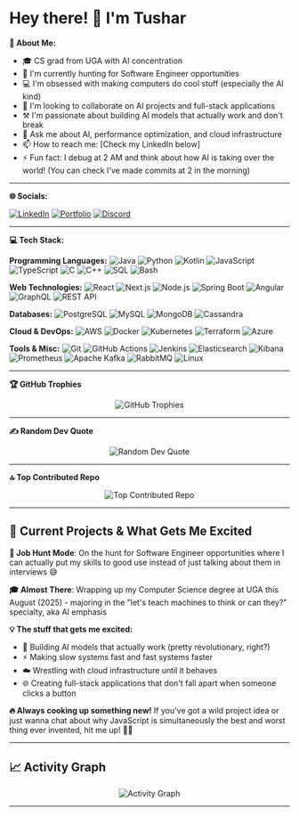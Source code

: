 # Hey there! 👋 I'm Tushar

**💫 About Me:**
- 🎓 CS grad from UGA with AI concentration 
- 🔭 I'm currently hunting for Software Engineer opportunities
- 💻 I'm obsessed with making computers do cool stuff (especially the AI kind)
- 🤖 I'm looking to collaborate on AI projects and full-stack applications
- ⚒️ I'm passionate about building AI models that actually work and don't break
- 🏫 Ask me about AI, performance optimization, and cloud infrastructure
- 📫 How to reach me: [Check my LinkedIn below]
- ⚡ Fun fact: I debug at 2 AM and think about how AI is taking over the world! (You can check I've made commits at 2 in the morning) 

---

**🌐 Socials:**

[![LinkedIn](https://img.shields.io/badge/LinkedIn-%230077B5.svg?logo=linkedin&logoColor=white)](https://www.linkedin.com/in/tushar-mishra-7960b722b) 
[![Portfolio](https://img.shields.io/badge/Portfolio-%23000000.svg?logo=firefox&logoColor=white)](https://www.menacehecker.com) 
[![Discord](https://img.shields.io/badge/Discord-%237289DA.svg?logo=discord&logoColor=white)]([https://discord.gg/Menace25](https://discord.com/users/Menace25))

---

**💻 Tech Stack:**

**Programming Languages:**
![Java](https://img.shields.io/badge/java-%23ED8B00.svg?style=for-the-badge&logo=java&logoColor=white) 
![Python](https://img.shields.io/badge/python-3670A0?style=for-the-badge&logo=python&logoColor=ffdd54) 
![Kotlin](https://img.shields.io/badge/kotlin-%230095D5.svg?style=for-the-badge&logo=kotlin&logoColor=white) 
![JavaScript](https://img.shields.io/badge/javascript-%23323330.svg?style=for-the-badge&logo=javascript&logoColor=%23F7DF1E) 
![TypeScript](https://img.shields.io/badge/typescript-%23007ACC.svg?style=for-the-badge&logo=typescript&logoColor=white) 
![C](https://img.shields.io/badge/c-%2300599C.svg?style=for-the-badge&logo=c&logoColor=white) 
![C++](https://img.shields.io/badge/c++-%2300599C.svg?style=for-the-badge&logo=c%2B%2B&logoColor=white) 
![SQL](https://img.shields.io/badge/sql-%23336791.svg?style=for-the-badge&logo=postgresql&logoColor=white) 
![Bash](https://img.shields.io/badge/bash-%23121011.svg?style=for-the-badge&logo=gnu-bash&logoColor=white)

**Web Technologies:**
![React](https://img.shields.io/badge/react-%2320232a.svg?style=for-the-badge&logo=react&logoColor=%2361DAFB) 
![Next.js](https://img.shields.io/badge/next.js-%23000000.svg?style=for-the-badge&logo=nextdotjs&logoColor=white) 
![Node.js](https://img.shields.io/badge/node.js-6DA55F?style=for-the-badge&logo=node.js&logoColor=white) 
![Spring Boot](https://img.shields.io/badge/spring%20boot-%236DB33F.svg?style=for-the-badge&logo=spring&logoColor=white) 
![Angular](https://img.shields.io/badge/angular-%23DD0031.svg?style=for-the-badge&logo=angular&logoColor=white) 
![GraphQL](https://img.shields.io/badge/-GraphQL-E10098?style=for-the-badge&logo=graphql&logoColor=white) 
![REST API](https://img.shields.io/badge/REST%20API-%23FF6B6B.svg?style=for-the-badge&logo=postman&logoColor=white)

**Databases:**
![PostgreSQL](https://img.shields.io/badge/postgresql-%23336791.svg?style=for-the-badge&logo=postgresql&logoColor=white) 
![MySQL](https://img.shields.io/badge/mysql-%2300f.svg?style=for-the-badge&logo=mysql&logoColor=white) 
![MongoDB](https://img.shields.io/badge/MongoDB-%234ea94b.svg?style=for-the-badge&logo=mongodb&logoColor=white) 
![Cassandra](https://img.shields.io/badge/cassandra-%231287B1.svg?style=for-the-badge&logo=apache-cassandra&logoColor=white)

**Cloud & DevOps:**
![AWS](https://img.shields.io/badge/AWS-%23FF9900.svg?style=for-the-badge&logo=amazon-aws&logoColor=white) 
![Docker](https://img.shields.io/badge/docker-%230db7ed.svg?style=for-the-badge&logo=docker&logoColor=white) 
![Kubernetes](https://img.shields.io/badge/kubernetes-%23326ce5.svg?style=for-the-badge&logo=kubernetes&logoColor=white) 
![Terraform](https://img.shields.io/badge/terraform-%235835CC.svg?style=for-the-badge&logo=terraform&logoColor=white) 
![Azure](https://img.shields.io/badge/azure-%230072C6.svg?style=for-the-badge&logo=azure-devops&logoColor=white)

**Tools & Misc:**
![Git](https://img.shields.io/badge/git-%23F05033.svg?style=for-the-badge&logo=git&logoColor=white) 
![GitHub Actions](https://img.shields.io/badge/github%20actions-%232671E5.svg?style=for-the-badge&logo=githubactions&logoColor=white) 
![Jenkins](https://img.shields.io/badge/jenkins-%232C5263.svg?style=for-the-badge&logo=jenkins&logoColor=white) 
![Elasticsearch](https://img.shields.io/badge/elasticsearch-%23005571.svg?style=for-the-badge&logo=elasticsearch&logoColor=white) 
![Kibana](https://img.shields.io/badge/kibana-%23005571.svg?style=for-the-badge&logo=kibana&logoColor=white) 
![Prometheus](https://img.shields.io/badge/prometheus-%23E6522C.svg?style=for-the-badge&logo=prometheus&logoColor=white) 
![Apache Kafka](https://img.shields.io/badge/apache%20kafka-%23000000.svg?style=for-the-badge&logo=apache-kafka&logoColor=white) 
![RabbitMQ](https://img.shields.io/badge/rabbitmq-%23FF6600.svg?style=for-the-badge&logo=rabbitmq&logoColor=white) 
![Linux](https://img.shields.io/badge/linux-%23FCC624.svg?style=for-the-badge&logo=linux&logoColor=black)

---

**🏆 GitHub Trophies**

<div align="center">
  <img src="https://github-profile-trophy.vercel.app/?username=MenaceHecker&theme=radical&no-frame=false&no-bg=false&margin-w=4&cache_seconds=1800" alt="GitHub Trophies" />
</div>

---

**✍️ Random Dev Quote**

<div align="center">
  <img src="https://quotes-github-readme.vercel.app/api?type=horizontal&theme=radical" alt="Random Dev Quote" />
</div>

---

**🔝 Top Contributed Repo**

<div align="center">
  <img src="https://github-contributor-stats.vercel.app/api?username=MenaceHecker&limit=5&theme=dark&combine_all_yearly_contributions=true&cache_seconds=1800" alt="Top Contributed Repo" />
</div>

---

## 🚀 Current Projects & What Gets Me Excited

**🎯 Job Hunt Mode**: On the hunt for Software Engineer opportunities where I can actually put my skills to good use instead of just talking about them in interviews 😅

**🎓 Almost There**: Wrapping up my Computer Science degree at UGA this August (2025) - majoring in the "let's teach machines to think or can they?" specialty, aka AI emphasis

**💡 The stuff that gets me excited:**
- 🤖 Building AI models that actually work (pretty revolutionary, right?)
- ⚡ Making slow systems fast and fast systems faster
- ☁️ Wrestling with cloud infrastructure until it behaves
- 🌐 Creating full-stack applications that don't fall apart when someone clicks a button

**🔥 Always cooking up something new!** If you've got a wild project idea or just wanna chat about why JavaScript is simultaneously the best and worst thing ever invented, hit me up! 🐱‍💻

---

## 📈 Activity Graph

<div align="center">
  <img src="https://github-readme-activity-graph.vercel.app/graph?username=MenaceHecker&theme=react-dark&cache_seconds=1800" alt="Activity Graph" />
</div>

---

<!-- Proudly created with GPRM ( https://gprm.itsvg.in ) -->
